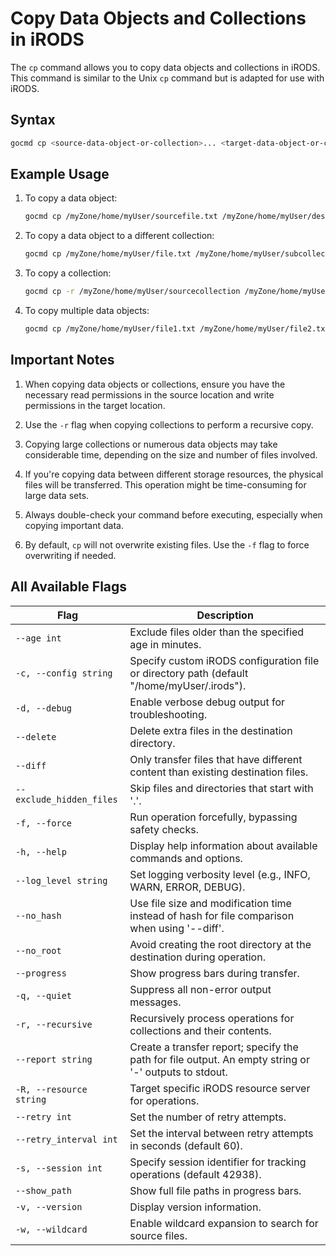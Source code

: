 # Copy Data Objects and Collections in iRODS

The `cp` command allows you to copy data objects and collections in iRODS. This command is similar to the Unix `cp` command but is adapted for use with iRODS.

## Syntax
```sh
gocmd cp <source-data-object-or-collection>... <target-data-object-or-collection> [flags]
```

## Example Usage

1. To copy a data object:
    ```sh
    gocmd cp /myZone/home/myUser/sourcefile.txt /myZone/home/myUser/destfile.txt
    ```

2. To copy a data object to a different collection:
    ```sh
    gocmd cp /myZone/home/myUser/file.txt /myZone/home/myUser/subcollection/
    ```

3. To copy a collection:
    ```sh
    gocmd cp -r /myZone/home/myUser/sourcecollection /myZone/home/myUser/destcollection
    ```

4. To copy multiple data objects:
    ```sh
    gocmd cp /myZone/home/myUser/file1.txt /myZone/home/myUser/file2.txt /myZone/home/myUser/targetcollection/
    ```

## Important Notes

1. When copying data objects or collections, ensure you have the necessary read permissions in the source location and write permissions in the target location.

2. Use the `-r` flag when copying collections to perform a recursive copy.

3. Copying large collections or numerous data objects may take considerable time, depending on the size and number of files involved.

4. If you're copying data between different storage resources, the physical files will be transferred. This operation might be time-consuming for large data sets.

5. Always double-check your command before executing, especially when copying important data.

6. By default, `cp` will not overwrite existing files. Use the `-f` flag to force overwriting if needed.

## All Available Flags

| Flag                                | Description                                                                 |
|-------------------------------------|-----------------------------------------------------------------------------|
| `--age int`                          | Exclude files older than the specified age in minutes.                     |
| `-c, --config string`               | Specify custom iRODS configuration file or directory path (default "/home/myUser/.irods"). |
| `-d, --debug`                        | Enable verbose debug output for troubleshooting.                           |
| `--delete`                           | Delete extra files in the destination directory.                            |
| `--diff`                             | Only transfer files that have different content than existing destination files. |
| `--exclude_hidden_files`             | Skip files and directories that start with '.'.                             |
| `-f, --force`                        | Run operation forcefully, bypassing safety checks.                          |
| `-h, --help`                         | Display help information about available commands and options.             |
| `--log_level string`                 | Set logging verbosity level (e.g., INFO, WARN, ERROR, DEBUG).              |
| `--no_hash`                          | Use file size and modification time instead of hash for file comparison when using '--diff'. |
| `--no_root`                          | Avoid creating the root directory at the destination during operation.    |
| `--progress`                         | Show progress bars during transfer.                                       |
| `-q, --quiet`                        | Suppress all non-error output messages.                                    |
| `-r, --recursive`                    | Recursively process operations for collections and their contents.        |
| `--report string`                    | Create a transfer report; specify the path for file output. An empty string or '-' outputs to stdout. |
| `-R, --resource string`               | Target specific iRODS resource server for operations.                     |
| `--retry int`                        | Set the number of retry attempts.                                          |
| `--retry_interval int`                | Set the interval between retry attempts in seconds (default 60).          |
| `-s, --session int`                  | Specify session identifier for tracking operations (default 42938).        |
| `--show_path`                        | Show full file paths in progress bars.                                     |
| `-v, --version`                      | Display version information.                                                |
| `-w, --wildcard`                     | Enable wildcard expansion to search for source files.                      |
